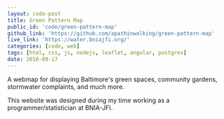 ```yaml
---
layout: code-post
title: Green Pattern Map
public_id: 'code/green-pattern-map'
github_link: 'https://github.com/apathinwalking/green-pattern-map'
live_link: 'https://water.bniajfi.org/'
categories: [code, web]
tags: [html, css, js, nodejs, leaflet, angular, postgres]
date: 2016-09-17
---
```

A webmap for displaying Baltimore's green spaces, community gardens, stormwater complaints, and much more.

This website was designed during my time working as a programmer/statistician at BNIA-JFI.
